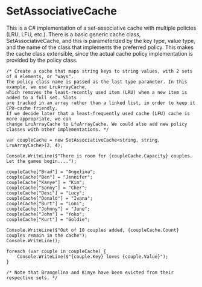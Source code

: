 # SetAssociativeCache
This is a C# implementation of a set-associative cache with multiple policies (LRU, LFU, etc.). There is a basic generic cache class, 
SetAssociativeCache, and this is parameterized by the key type, value type, and the name of the class that implements the preferred policy. 
This makes the cache class extensible, since the actual cache policy implementation is provided by the policy class.

    /* Create a cache that maps string keys to string values, with 2 sets of 4 elements, or "ways". 
    The policy class name is passed as the last type parameter. In this example, we use LruArrayCache, 
    which removes the least-recently used item (LRU) when a new item is added to a full set. Slots 
    are tracked in an array rather than a linked list, in order to keep it CPU-cache friendly. 
    If we decide later that a least-frequently used cache (LFU) cache is more appropriate, we can 
    change LruArrayCache to LfuArrayCache. We could also add new policy classes with other implementations. */

    var coupleCache = new SetAssociativeCache<string, string, LruArrayCache>(2, 4);

    Console.WriteLine($"There is room for {coupleCache.Capacity} couples. Let the games begin....");

    coupleCache["Brad"] = "Angelina";
    coupleCache["Ben"] = "Jennifer";
    coupleCache["Kanye"] = "Kim";
    coupleCache["Sonny"] = "Cher";
    coupleCache["Desi"] = "Lucy";
    coupleCache["Donald"] = "Ivana";
    coupleCache["Burt"] = "Loni";
    coupleCache["Johnny"] = "June";
    coupleCache["John"] = "Yoko";
    coupleCache["Kurt"] = "Goldie";

    Console.WriteLine($"Out of 10 couples added, {coupleCache.Count} couples remain in the cache");
    Console.WriteLine();

    foreach (var couple in coupleCache) {
        Console.WriteLine($"{couple.Key} loves {couple.Value}");
    }

    /* Note that Brangelina and Kimye have been evicted from their respective sets. */
